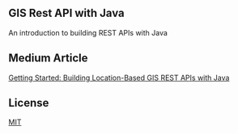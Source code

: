 ## GIS Rest API with Java

An introduction to building REST APIs with Java

## Medium Article

[Getting Started: Building Location-Based GIS REST APIs with Java]()

## License
[MIT](https://choosealicense.com/licenses/mit/)